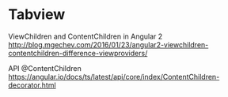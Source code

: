 # Tabview

ViewChildren and ContentChildren in Angular 2   
http://blog.mgechev.com/2016/01/23/angular2-viewchildren-contentchildren-difference-viewproviders/

API @ContentChildren   
https://angular.io/docs/ts/latest/api/core/index/ContentChildren-decorator.html




